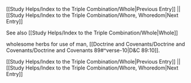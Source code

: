 [[Study Helps/Index to the Triple Combination/Whole|Previous Entry]]  ||  [[Study Helps/Index to the Triple Combination/Whore, Whoredom|Next Entry]]

 See also [[Study Helps/Index to the Triple Combination/Whole|Whole]]

 wholesome herbs for use of man, [[Doctrine and Covenants/Doctrine and Covenants/Doctrine and Covenants 89#^verse-10|D&C 89:10]].

[[Study Helps/Index to the Triple Combination/Whole|Previous Entry]]  ||  [[Study Helps/Index to the Triple Combination/Whore, Whoredom|Next Entry]]